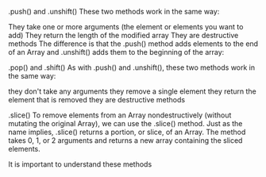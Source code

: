 .push() and .unshift()
These two methods work in the same way:

They take one or more arguments (the element or elements you want to add)
They return the length of the modified array
They are destructive methods
The difference is that the .push() method adds elements to the end of an Array and .unshift() adds them to the beginning of the array:

.pop() and .shift()
As with .push() and .unshift(), these two methods work in the same way:

they don't take any arguments
they remove a single element
they return the element that is removed
they are destructive methods

.slice()
To remove elements from an Array nondestructively (without mutating the original Array), we can use the .slice() method. Just as the name implies, .slice() returns a portion, or slice, of an Array. The method takes 0, 1, or 2 arguments and returns a new array containing the sliced elements.

It is important to understand these methods